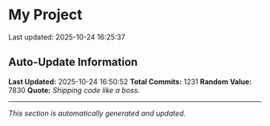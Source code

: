 # My Project


Last updated: 2025-10-24 16:25:37






















































































































































































































































































































































































































































































































































































































































































































































































































































































































































































































































































































































































































































































































































































































































































































































































































































































## Auto-Update Information

**Last Updated:** 2025-10-24 16:50:52
**Total Commits:** 1231
**Random Value:** 7830
**Quote:** _Shipping code like a boss._

---
_This section is automatically generated and updated._